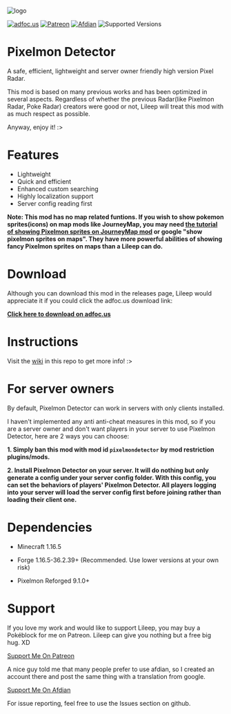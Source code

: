 ![logo](https://github.com/Lileep/PixelmonDetector/blob/main/logo.png)

<a href="http://adfoc.us/79708186543987"><img src="https://img.shields.io/badge/Download%20on-adfoc.us-ffff66" alt="adfoc.us"></a>
<a href="https://www.patreon.com/Lileep"><img src="https://img.shields.io/badge/Support-Patreon-ff5733" alt="Patreon"></a>
<a href="https://afdian.net/a/Lileep"><img src="https://img.shields.io/badge/Support-Afdian-cc99ff" alt="Afdian"></a>
<img src="https://img.shields.io/badge/Available%20for-MC%201.16.5-33ff99" alt="Supported Versions">

# Pixelmon Detector

A safe, efficient, lightweight and server owner friendly high version Pixel Radar.

This mod is based on many previous works and has been optimized in several aspects. Regardless of whether the previous Radar(like Pixelmon Radar, Poke Radar) creators were good or not, Lileep will treat this mod with as much respect as possible.

Anyway, enjoy it! :>

# Features

* Lightweight
* Quick and efficient
* Enhanced custom searching
* Highly localization support
* Server config reading first

**Note: This mod has no map related funtions. If you wish to show pokemon sprites(icons) on map mods like JourneyMap, you may need [the tutorial of showing Pixelmon sprites on JourneyMap mod](https://www.reddit.com/r/PixelmonMod/comments/ftb1x3/how_to_get_journeymap_to_show_pixelmon_icons) or google "show pixelmon sprites on maps". They have more powerful abilities of showing fancy Pixelmon sprites on maps than a Lileep can do.**

# Download

Although you can download this mod in the releases page, Lileep would appreciate it if you could click the adfoc.us download link:

**[Click here to download on adfoc.us](http://adfoc.us/79708186543987)**

# Instructions

Visit the [wiki](https://github.com/Lileep/PixelmonDetector/wiki) in this repo to get more info! :>

# For server owners

By default, Pixelmon Detector can work in servers with only clients installed.

I haven't implemented any anti anti-cheat measures in this mod, so if you are a server owner and don't want players in your server to use Pixelmon Detector, here are 2 ways you can choose:

**1. Simply ban this mod with mod id `pixelmondetector` by mod restriction plugins/mods.**

**2. Install Pixelmon Detector on your server. It will do nothing but only generate a config under your server config folder. With this config, you can set the behaviors of players' Pixelmon Detector. All players logging into your server will load the server config first before joining rather than loading their client one.**

# Dependencies

* Minecraft 1.16.5

* Forge 1.16.5-36.2.39+ (Recommended. Use lower versions at your own risk)

* Pixelmon Reforged 9.1.0+

# Support

If you love my work and would like to support Lileep, you may buy a Pokéblock for me on Patreon. Lileep can give you nothing but a free big hug. XD

[Support Me On Patreon](https://www.patreon.com/Lileep)

A nice guy told me that many people prefer to use afdian, so I created an account there and post the same thing with a translation from google.

[Support Me On Afdian](https://afdian.net/a/Lileep)

For issue reporting, feel free to use the Issues section on github.
